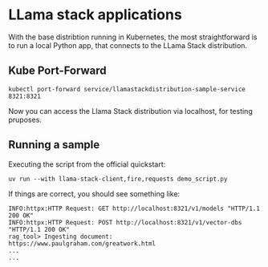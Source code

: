 # LLama stack applications

With the base distribtion running in Kubernetes, the most straightforward is to run a local Python app, that connects to the LLama Stack distribution.

## Kube Port-Forward

```
kubectl port-forward service/llamastackdistribution-sample-service 8321:8321
```

Now you can access the Llama Stack distribution via localhost, for testing pruposes.

## Running a sample

Executing the script from the official quickstart:

```
uv run --with llama-stack-client,fire,requests demo_script.py
```

If things are correct, you should see something like:

```
INFO:httpx:HTTP Request: GET http://localhost:8321/v1/models "HTTP/1.1 200 OK"
INFO:httpx:HTTP Request: POST http://localhost:8321/v1/vector-dbs "HTTP/1.1 200 OK"
rag_tool> Ingesting document: https://www.paulgraham.com/greatwork.html
...
...
```

